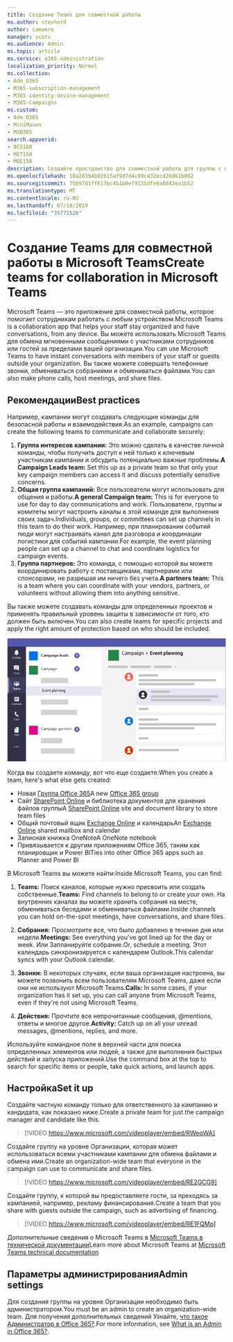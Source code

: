 ```yaml
---
title: Создание Teams для совместной работы
ms.author: stevhord
author: samanro
manager: scotv
ms.audience: Admin
ms.topic: article
ms.service: o365-administration
localization_priority: Normal
ms.collection:
- Adm_O365
- M365-subscription-management
- M365-identity-device-management
- M365-Campaigns
ms.custom:
- Adm_O365
- MiniMaven
- MSB365
search.appverid:
- BCS160
- MET150
- MOE150
description: Создайте пространство для совместной работы для группы с помощью Microsoft Teams.
ms.openlocfilehash: 18a28364b02b15af9d7d4c69c432ecd26d61b802
ms.sourcegitcommit: 75b97d1ff617bc4b1b0ef9135dfe6a8842ea1b52
ms.translationtype: MT
ms.contentlocale: ru-RU
ms.lasthandoff: 07/18/2019
ms.locfileid: "35772526"
---
```

# <a name="create-teams-for-collaboration-in-microsoft-teams"></a><span data-ttu-id="2e427-103">Создание Teams для совместной работы в Microsoft Teams</span><span class="sxs-lookup"><span data-stu-id="2e427-103">Create teams for collaboration in Microsoft Teams</span></span>

<span data-ttu-id="2e427-104">Microsoft Teams — это приложение для совместной работы, которое помогает сотрудникам работать с любым устройством.</span><span class="sxs-lookup"><span data-stu-id="2e427-104">Microsoft Teams is a collaboration app that helps your staff stay organized and have conversations, from any device.</span></span> <span data-ttu-id="2e427-105">Вы можете использовать Microsoft Teams для обмена мгновенными сообщениями с участниками сотрудников или гостей за пределами вашей организации.</span><span class="sxs-lookup"><span data-stu-id="2e427-105">You can use Microsoft Teams to have instant conversations with members of your staff or guests outside your organization.</span></span> <span data-ttu-id="2e427-106">Вы также можете совершать телефонные звонки, обмениваться собраниями и обмениваться файлами.</span><span class="sxs-lookup"><span data-stu-id="2e427-106">You can also make phone calls, host meetings, and share files.</span></span>

## <a name="best-practices"></a><span data-ttu-id="2e427-107">Рекомендации</span><span class="sxs-lookup"><span data-stu-id="2e427-107">Best practices</span></span>

<span data-ttu-id="2e427-108">Например, кампании могут создавать следующие команды для безопасной работы и взаимодействия.</span><span class="sxs-lookup"><span data-stu-id="2e427-108">As an example, campaigns can create the following teams to communicate and collaborate securely:</span></span>

1. <span data-ttu-id="2e427-109">**Группа интересов кампании:** Это можно сделать в качестве личной команды, чтобы получить доступ к ней только к ключевым участникам кампании и обсудить потенциально важные проблемы.</span><span class="sxs-lookup"><span data-stu-id="2e427-109">**A Campaign Leads team:** Set this up as a private team so that only your key campaign members can access it and discuss potentially sensitive concerns.</span></span>
2. <span data-ttu-id="2e427-110">**Общая группа кампаний:** Все пользователи могут использовать для общения и работы.</span><span class="sxs-lookup"><span data-stu-id="2e427-110">**A general Campaign team:** This is for everyone to use for day to day communications and work.</span></span> <span data-ttu-id="2e427-111">Пользователи, группы и комитеты могут настроить каналы в этой команде для выполнения своих задач.</span><span class="sxs-lookup"><span data-stu-id="2e427-111">Individuals, groups, or committees can set up channels in this team to do their work.</span></span> <span data-ttu-id="2e427-112">Например, при планировании событий люди могут настраивать канал для разговора и координации логистики для событий кампании.</span><span class="sxs-lookup"><span data-stu-id="2e427-112">For example, the event planning people can set up a channel to chat and coordinate logistics for campaign events.</span></span>
3. <span data-ttu-id="2e427-113">**Группа партнеров:** Это команда, с помощью которой вы можете координировать работу с поставщиками, партнерами или спонсорами, не разрешая им ничего без учета.</span><span class="sxs-lookup"><span data-stu-id="2e427-113">**A partners team:** This is a team where you can coordinate with your vendors, partners, or volunteers without allowing them into anything sensitive.</span></span>

<span data-ttu-id="2e427-114">Вы также можете создавать команды для определенных проектов и применять правильный уровень защиты в зависимости от того, кто должен быть включен.</span><span class="sxs-lookup"><span data-stu-id="2e427-114">You can also create teams for specific projects and apply the right amount of protection based on who should be included.</span></span> 

![Схема окна Microsoft Teams с тремя отдельными командами для обеспечения безопасной связи и совместной работы](media/m365-democracy-teams-collab.png)

<span data-ttu-id="2e427-116">Когда вы создаете команду, вот что еще создаете:</span><span class="sxs-lookup"><span data-stu-id="2e427-116">When you create a team, here's what else gets created:</span></span>

- <span data-ttu-id="2e427-117">Новая [Группа Office 365](https://docs.microsoft.com/en-us/MicrosoftTeams/office-365-groups)</span><span class="sxs-lookup"><span data-stu-id="2e427-117">A new [Office 365 group](https://docs.microsoft.com/en-us/MicrosoftTeams/office-365-groups)</span></span>
- <span data-ttu-id="2e427-118">Сайт [SharePoint Online](https://docs.microsoft.com/en-us/MicrosoftTeams/sharepoint-onedrive-interact) и библиотека документов для хранения файлов группы</span><span class="sxs-lookup"><span data-stu-id="2e427-118">A [SharePoint Online](https://docs.microsoft.com/en-us/MicrosoftTeams/sharepoint-onedrive-interact) site and document library to store team files</span></span>
- <span data-ttu-id="2e427-119">Общий почтовый ящик [Exchange Online](https://docs.microsoft.com/en-us/MicrosoftTeams/exchange-teams-interact) и календарь</span><span class="sxs-lookup"><span data-stu-id="2e427-119">An [Exchange Online](https://docs.microsoft.com/en-us/MicrosoftTeams/exchange-teams-interact) shared mailbox and calendar</span></span>
- <span data-ttu-id="2e427-120">Записная книжка OneNote</span><span class="sxs-lookup"><span data-stu-id="2e427-120">A OneNote notebook</span></span>
- <span data-ttu-id="2e427-121">Привязывается к другим приложениям Office 365, таким как планировщик и Power BI</span><span class="sxs-lookup"><span data-stu-id="2e427-121">Ties into other Office 365 apps such as Planner and Power BI</span></span>

<span data-ttu-id="2e427-122">В Microsoft Teams вы можете найти:</span><span class="sxs-lookup"><span data-stu-id="2e427-122">Inside Microsoft Teams, you can find:</span></span>
1. <span data-ttu-id="2e427-123">**Teams:** Поиск каналов, которые нужно присвоить или создать собственные.</span><span class="sxs-lookup"><span data-stu-id="2e427-123">**Teams:** Find channels to belong to or create your own.</span></span> <span data-ttu-id="2e427-124">На внутренних каналах вы можете хранить собрания на месте, обмениваться беседами и обмениваться файлами.</span><span class="sxs-lookup"><span data-stu-id="2e427-124">Inside channels you can hold on-the-spot meetings, have conversations, and share files.</span></span>

2. <span data-ttu-id="2e427-125">**Собрания:** Просмотрите все, что было добавлено в течение дня или недели.</span><span class="sxs-lookup"><span data-stu-id="2e427-125">**Meetings:** See everything you've got lined up for the day or week.</span></span> <span data-ttu-id="2e427-126">Или Запланируйте собрание.</span><span class="sxs-lookup"><span data-stu-id="2e427-126">Or, schedule a meeting.</span></span> <span data-ttu-id="2e427-127">Этот календарь синхронизируется с календарем Outlook.</span><span class="sxs-lookup"><span data-stu-id="2e427-127">This calendar syncs with your Outlook calendar.</span></span>
 
3. <span data-ttu-id="2e427-128">**Звонки:** В некоторых случаях, если ваша организация настроена, вы можете позвонить всем пользователям Microsoft Teams, даже если они не используют Microsoft Teams.</span><span class="sxs-lookup"><span data-stu-id="2e427-128">**Calls:** In some cases, if your organization has it set up, you can call anyone from Microsoft Teams, even if they're not using Microsoft Teams.</span></span>

4. <span data-ttu-id="2e427-129">**Действия:** Прочтите все непрочитанные сообщения, @mentions, ответы и многое другое.</span><span class="sxs-lookup"><span data-stu-id="2e427-129">**Activity:** Catch up on all your unread messages, @mentions, replies, and more.</span></span> 

<span data-ttu-id="2e427-130">Используйте командное поле в верхней части для поиска определенных элементов или людей, а также для выполнения быстрых действий и запуска приложений.</span><span class="sxs-lookup"><span data-stu-id="2e427-130">Use the command box at the top to search for specific items or people, take quick actions, and launch apps.</span></span>


## <a name="set-it-up"></a><span data-ttu-id="2e427-131">Настройка</span><span class="sxs-lookup"><span data-stu-id="2e427-131">Set it up</span></span>


<span data-ttu-id="2e427-132">Создайте частную команду только для ответственного за кампанию и кандидата, как показано ниже.</span><span class="sxs-lookup"><span data-stu-id="2e427-132">Create a private team for just the campaign manager and candidate like this.</span></span> 

> [!VIDEO https://www.microsoft.com/videoplayer/embed/RWeqWA]

<span data-ttu-id="2e427-133">Создайте группу на уровне Организации, которая может использоваться всеми участниками кампании для обмена файлами и обмена ими.</span><span class="sxs-lookup"><span data-stu-id="2e427-133">Create an organization-wide team that everyone in the campaign can use to communicate and share files.</span></span>

> [!VIDEO https://www.microsoft.com/videoplayer/embed/RE2GCG9]

<span data-ttu-id="2e427-134">Создайте группу, к которой вы предоставляете гости, за преходясь за кампанией, например, рекламу финансирования.</span><span class="sxs-lookup"><span data-stu-id="2e427-134">Create a team that you share with guests outside the campaign, such as advertising of financing.</span></span>

> [!VIDEO https://www.microsoft.com/videoplayer/embed/RE1FQMp]

<span data-ttu-id="2e427-135">Дополнительные сведения о Microsoft Teams в [Microsoft Teams в технической документации](https://docs.microsoft.com/en-us/microsoftteams/microsoft-teams)</span><span class="sxs-lookup"><span data-stu-id="2e427-135">Learn more about Microsoft Teams at [Microsoft Teams technical documentation](https://docs.microsoft.com/en-us/microsoftteams/microsoft-teams)</span></span>

## <a name="admin-settings"></a><span data-ttu-id="2e427-136">Параметры администрирования</span><span class="sxs-lookup"><span data-stu-id="2e427-136">Admin settings</span></span>

<span data-ttu-id="2e427-137">Для создания группы на уровне Организации необходимо быть администратором.</span><span class="sxs-lookup"><span data-stu-id="2e427-137">You must be an admin to create an organization-wide team.</span></span> <span data-ttu-id="2e427-138">Для получения дополнительных сведений Узнайте, [что такое Администратор в Office 365?](https://support.office.com/en-us/article/what-is-an-admin-e123627e-4892-4461-b9aa-1b6d57a5cfa4?ui=en-US&rs=en-US&ad=US).</span><span class="sxs-lookup"><span data-stu-id="2e427-138">For more information, see [What is an Admin in Office 365?](https://support.office.com/en-us/article/what-is-an-admin-e123627e-4892-4461-b9aa-1b6d57a5cfa4?ui=en-US&rs=en-US&ad=US).</span></span>
  